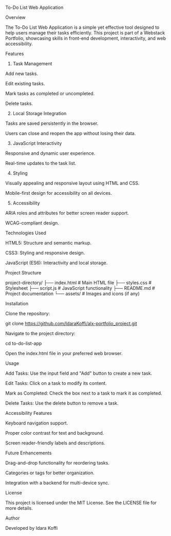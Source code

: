 To-Do List Web Application

Overview

The To-Do List Web Application is a simple yet effective tool designed to help users manage their tasks efficiently. This project is part of a Webstack Portfolio, showcasing skills in front-end development, interactivity, and web accessibility.

Features

1. Task Management

Add new tasks.

Edit existing tasks.

Mark tasks as completed or uncompleted.

Delete tasks.

2. Local Storage Integration

Tasks are saved persistently in the browser.

Users can close and reopen the app without losing their data.

3. JavaScript Interactivity

Responsive and dynamic user experience.

Real-time updates to the task list.

4. Styling

Visually appealing and responsive layout using HTML and CSS.

Mobile-first design for accessibility on all devices.

5. Accessibility

ARIA roles and attributes for better screen reader support.

WCAG-compliant design.

Technologies Used

HTML5: Structure and semantic markup.

CSS3: Styling and responsive design.

JavaScript (ES6): Interactivity and local storage.

Project Structure

project-directory/
├── index.html      # Main HTML file
├── styles.css      # Stylesheet
├── script.js       # JavaScript functionality
├── README.md       # Project documentation
└── assets/         # Images and icons (if any)

Installation

Clone the repository:

git clone https://github.com/IdaraKoffi/alx-portfolio_project.git

Navigate to the project directory:

cd to-do-list-app

Open the index.html file in your preferred web browser.

Usage

Add Tasks: Use the input field and "Add" button to create a new task.

Edit Tasks: Click on a task to modify its content.

Mark as Completed: Check the box next to a task to mark it as completed.

Delete Tasks: Use the delete button to remove a task.

Accessibility Features

Keyboard navigation support.

Proper color contrast for text and background.

Screen reader-friendly labels and descriptions.

Future Enhancements

Drag-and-drop functionality for reordering tasks.

Categories or tags for better organization.

Integration with a backend for multi-device sync.

License

This project is licensed under the MIT License. See the LICENSE file for more details.

Author

Developed by Idara Koffi